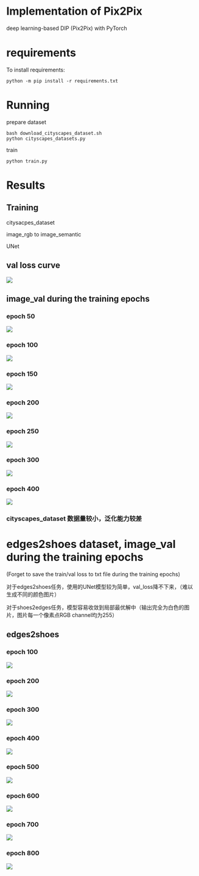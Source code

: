 # Implementation of Pix2Pix
deep learning-based DIP (Pix2Pix) with PyTorch
# requirements
To install requirements:
```
python -m pip install -r requirements.txt
```

# Running

prepare dataset
```
bash download_cityscapes_dataset.sh
python cityscapes_datasets.py
```

train
```
python train.py
```

# Results
## Training
citysacpes_dataset 

image_rgb to image_semantic  

UNet

## val loss curve
![](Image/val_loss_curve.png)
## image_val during the training epochs
### epoch 50
![](Image/result_2.png)
### epoch 100
![](Image/result_2_1.png)
### epoch 150
![](Image/result_2_2.png)
### epoch 200
![](Image/result_2_3.png)
### epoch 250
![](Image/result_2_4.png)
### epoch 300
![](Image/result_2_5.png)
### epoch 400
![](Image/result_2_6.png)
### cityscapes_dataset 数据量较小，泛化能力较差

# edges2shoes dataset, image_val during the training epochs
(Forget to save the train/val loss to txt file during the training epochs)

对于edges2shoes任务，使用的UNet模型较为简单，val_loss降不下来，（难以生成不同的颜色图片）

对于shoes2edges任务，模型容易收敛到局部最优解中（输出完全为白色的图片，图片每一个像素点RGB channel均为255）

## edges2shoes
### epoch 100
![](Image/result_4_1.png)
### epoch 200
![](Image/result_4_2.png)
### epoch 300
![](Image/result_4_3.png)
### epoch 400
![](Image/result_4_4.png)
### epoch 500
![](Image/result_4_5.png)
### epoch 600
![](Image/result_4_6.png)
### epoch 700
![](Image/result_4_7.png)
### epoch 800
![](Image/result_4_8.png)








